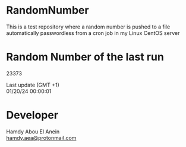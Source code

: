 # RandomNumber    
This is a test repository where a random number is pushed to a file automatically passwordless from a cron job in my Linux CentOS server    
# Random Number of the last run   
23373
      
Last update (GMT +1)    
01/20/24 00:00:01
# Developer    
Hamdy Abou El Anein   
hamdy.aea@protonmail.com
